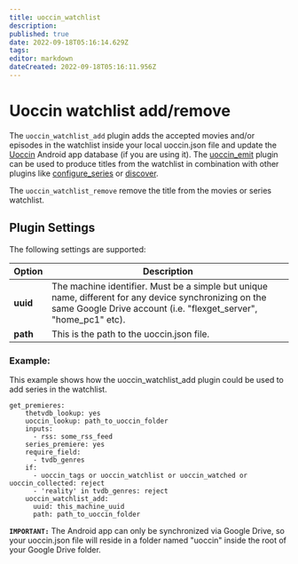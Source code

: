 ```yaml
---
title: uoccin_watchlist
description: 
published: true
date: 2022-09-18T05:16:14.629Z
tags: 
editor: markdown
dateCreated: 2022-09-18T05:16:11.956Z
---
```


# Uoccin watchlist add/remove
The `uoccin_watchlist_add` plugin adds the accepted movies and/or episodes in the watchlist inside your local uoccin.json file and update the [Uoccin](https://play.google.com/store/apps/details?id=net.ggelardi.uoccin) Android app database (if you are using it). The [uoccin_emit](/uoccin_emit) plugin can be used to produce titles from the watchlist in combination with other plugins like [configure_series](/configure_series) or [discover](/discover).

The `uoccin_watchlist_remove` remove the title from the movies or series watchlist.

## Plugin Settings
The following settings are supported:



|  Option  |  Description  |
| --- | --- |
| **uuid** | The machine identifier. Must be a simple but unique name, different for any device synchronizing on the same Google Drive account (i.e. "flexget_server", "home_pc1" etc). |
| **path** | This is the path to the uoccin.json file. |


### Example:
This example shows how the uoccin_watchlist_add plugin could be used to add series in the watchlist.

```
get_premieres:
    thetvdb_lookup: yes
    uoccin_lookup: path_to_uoccin_folder
    inputs:
      - rss: some_rss_feed
    series_premiere: yes
    require_field:
      - tvdb_genres
    if:
      - uoccin_tags or uoccin_watchlist or uoccin_watched or uoccin_collected: reject
      - 'reality' in tvdb_genres: reject
    uoccin_watchlist_add:
      uuid: this_machine_uuid
      path: path_to_uoccin_folder
```
  
**`IMPORTANT:`** The Android app can only be synchronized via Google Drive, so your uoccin.json file will reside in a folder named "uoccin" inside the root of your Google Drive folder.